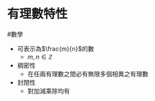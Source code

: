 # 有理數特性
#數學 

- 可表示為$\frac{m}{n}$的數
	- $m,n\in \mathbb{Z}$
- 稠密性
	- 在任兩有理數之間必有無限多個相異之有理數
- 封閉性
	- 對加減乘除均有